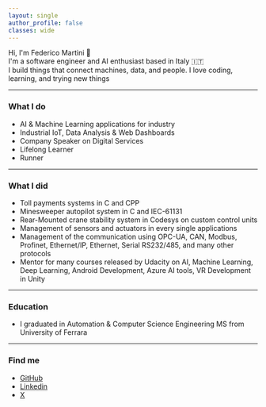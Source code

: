 ```yaml
---
layout: single
author_profile: false
classes: wide
---
```


Hi, I'm Federico Martini 👋  
I'm a software engineer and AI enthusiast based in Italy 🇮🇹  
I build things that connect machines, data, and people.
I love coding, learning, and trying new things

---

### What I do

- AI & Machine Learning applications for industry
- Industrial IoT, Data Analysis & Web Dashboards
- Company Speaker on Digital Services
- Lifelong Learner
- Runner

---

### What I did

- Toll payments systems in C and CPP
- Minesweeper autopilot system in C and IEC-61131
- Rear-Mounted crane stability system in Codesys on custom control units
- Management of sensors and actuators in every single applications
- Management of the communication using OPC-UA, CAN, Modbus, Profinet, Ethernet/IP, Ethernet, Serial RS232/485, and many other protocols
- Mentor for many courses released by Udacity on AI, Machine Learning, Deep Learning, Android Development, Azure AI tools, VR Development in Unity

---

### Education

- I graduated in Automation & Computer Science Engineering MS from University of Ferrara

---

### Find me

- [GitHub](https://github.com/federicomartini) 
- [Linkedin](https://www.linkedin.com/in/federicomartini/)
- [X](https://x.com/martinife)
